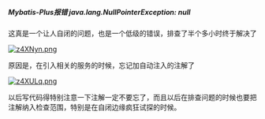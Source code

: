 ##### Mybatis-Plus报错 java.lang.NullPointerException: null

这真是一个让人自闭的问题，也是一个低级的错误，排查了半个多小时终于解决了

[![z4XNyn.png](https://s1.ax1x.com/2022/12/13/z4XNyn.png)](https://imgse.com/i/z4XNyn)

原因是，在引入相关的服务的时候，忘记加自动注入的注解了

[![z4XULq.png](https://s1.ax1x.com/2022/12/13/z4XULq.png)](https://imgse.com/i/z4XULq)

以后写代码得特别注意一下注解一定不要忘了，而且以后在排查问题的时候也要把注解纳入检查范围，特别是在自闭边缘疯狂试探的时候。